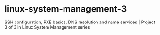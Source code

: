 # linux-system-management-3
SSH configuration, PXE basics, DNS resolution and name services | Project 3 of 3 in Linux System Management series
